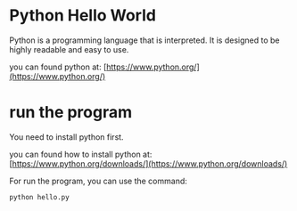 # Python Hello World

Python is a programming language that is interpreted. It is designed to be highly readable and easy to use.

you can found python at: [https://www.python.org/](https://www.python.org/)

# run the program

You need to install python first.

you can found how to install python at: [https://www.python.org/downloads/](https://www.python.org/downloads/)

For run the program, you can use the command:

```
python hello.py
```
